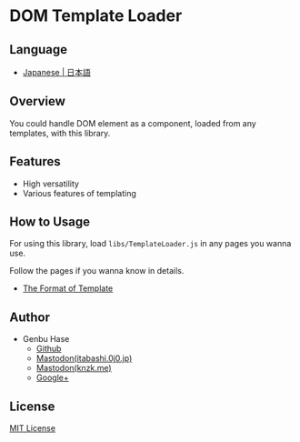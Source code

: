 # DOM Template Loader



## Language
* [Japanese | 日本語](./README[Japanese].md)


## Overview
You could handle DOM element as a component, loaded from any templates, with this library.


## Features
* High versatility
* Various features of templating


## How to Usage
For using this library, load `libs/TemplateLoader.js` in any pages you wanna use.

Follow the pages if you wanna know in details.
* [The Format of Template](/docs/Format.md)


## Author
* Genbu Hase
  * [Github](https://github.com/GenbuHase)
  * [Mastodon(itabashi.0j0.jp)](https://itabashi.0j0.jp/@ProgrammerGenboo)
  * [Mastodon(knzk.me)](https://knzk.me/@ProgrammerGenboo)
  * [Google+](https://plus.google.com/106666684430101995501)


## License
[MIT License](/LICENSE)